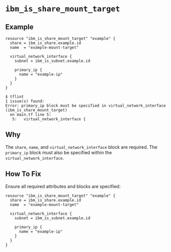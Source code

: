 # `ibm_is_share_mount_target`

## Example
```hcl
resource "ibm_is_share_mount_target" "example" {
  share = ibm_is_share.example.id
  name  = "example-mount-target"

  virtual_network_interface {
    subnet = ibm_is_subnet.example.id

    primary_ip {
      name = "example-ip"
    }
  }
}
```

```console
$ tflint
1 issue(s) found:
Error: primary_ip block must be specified in virtual_network_interface (ibm_is_share_mount_target)
  on main.tf line 5:
   5:   virtual_network_interface {
```

## Why
The `share`, `name`, and `virtual_network_interface` block are required. The `primary_ip` block must also be specified within the `virtual_network_interface`.

## How To Fix
Ensure all required attributes and blocks are specified:
```hcl
resource "ibm_is_share_mount_target" "example" {
  share = ibm_is_share.example.id
  name  = "example-mount-target"

  virtual_network_interface {
    subnet = ibm_is_subnet.example.id

    primary_ip {
      name = "example-ip"
    }
  }
}
```